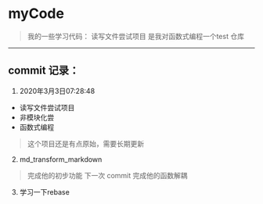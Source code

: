 # myCode
> 我的一些学习代码：
读写文件尝试项目 是我对函数式编程一个test 仓库 
***
## commit 记录：
1. 2020年3月3日07:28:48 
- 读写文件尝试项目
- 非模块化尝
- 函数式编程
> 这个项目还是有点原始，需要长期更新
2. md_transform_markdown
> 完成他的初步功能
> 下一次 commit 完成他的函数解耦



3. 学习一下rebase